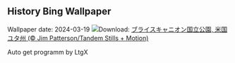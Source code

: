## History Bing Wallpaper
Wallpaper date: 2024-03-19
![](https://www.bing.com/th?id=OHR.BryceSnow_JA-JP4938121574_UHD.jpg&w=1000)Download: [ブライスキャニオン国立公園, 米国 ユタ州 (© Jim Patterson/Tandem Stills + Motion)](https://www.bing.com/th?id=OHR.BryceSnow_JA-JP4938121574_UHD.jpg)

Auto get programm by LtgX
